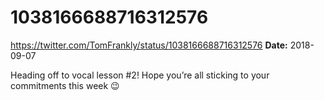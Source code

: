 # 1038166688716312576
https://twitter.com/TomFrankly/status/1038166688716312576
**Date:** 2018-09-07

Heading off to vocal lesson #2! Hope you’re all sticking to your commitments this week 😉
